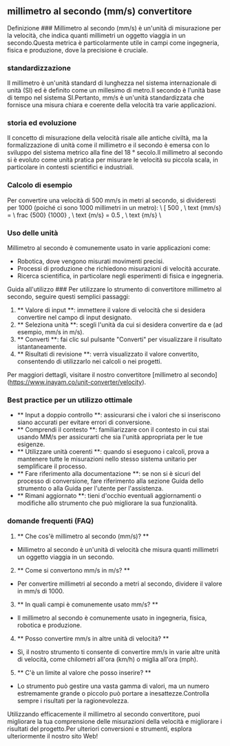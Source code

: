## millimetro al secondo (mm/s) convertitore

Definizione ###
Millimetro al secondo (mm/s) è un'unità di misurazione per la velocità, che indica quanti millimetri un oggetto viaggia in un secondo.Questa metrica è particolarmente utile in campi come ingegneria, fisica e produzione, dove la precisione è cruciale.

### standardizzazione
Il millimetro è un'unità standard di lunghezza nel sistema internazionale di unità (SI) ed è definito come un millesimo di metro.Il secondo è l'unità base di tempo nel sistema SI.Pertanto, mm/s è un'unità standardizzata che fornisce una misura chiara e coerente della velocità tra varie applicazioni.

### storia ed evoluzione
Il concetto di misurazione della velocità risale alle antiche civiltà, ma la formalizzazione di unità come il millimetro e il secondo è emersa con lo sviluppo del sistema metrico alla fine del 18 ° secolo.Il millimetro al secondo si è evoluto come unità pratica per misurare le velocità su piccola scala, in particolare in contesti scientifici e industriali.

### Calcolo di esempio
Per convertire una velocità di 500 mm/s in metri al secondo, si divideresti per 1000 (poiché ci sono 1000 millimetri in un metro):
\ [
500 \, \ text {mm/s} = \ frac {500} {1000} \, \ text {m/s} = 0.5 \, \ text {m/s}
\

### Uso delle unità
Millimetro al secondo è comunemente usato in varie applicazioni come:
- Robotica, dove vengono misurati movimenti precisi.
- Processi di produzione che richiedono misurazioni di velocità accurate.
- Ricerca scientifica, in particolare negli esperimenti di fisica e ingegneria.

Guida all'utilizzo ###
Per utilizzare lo strumento di convertitore millimetro al secondo, seguire questi semplici passaggi:
1. ** Valore di input **: immettere il valore di velocità che si desidera convertire nel campo di input designato.
2. ** Seleziona unità **: scegli l'unità da cui si desidera convertire da e (ad esempio, mm/s in m/s).
3. ** Converti **: fai clic sul pulsante "Converti" per visualizzare il risultato istantaneamente.
4. ** Risultati di revisione **: verrà visualizzato il valore convertito, consentendo di utilizzarlo nei calcoli o nei progetti.

Per maggiori dettagli, visitare il nostro convertitore [millimetro al secondo] (https://www.inayam.co/unit-converter/velocity).

### Best practice per un utilizzo ottimale
- ** Input a doppio controllo **: assicurarsi che i valori che si inseriscono siano accurati per evitare errori di conversione.
- ** Comprendi il contesto **: familiarizzare con il contesto in cui stai usando MM/s per assicurarti che sia l'unità appropriata per le tue esigenze.
- ** Utilizzare unità coerenti **: quando si eseguono i calcoli, prova a mantenere tutte le misurazioni nello stesso sistema unitario per semplificare il processo.
- ** Fare riferimento alla documentazione **: se non si è sicuri del processo di conversione, fare riferimento alla sezione Guida dello strumento o alla Guida per l'utente per l'assistenza.
- ** Rimani aggiornato **: tieni d'occhio eventuali aggiornamenti o modifiche allo strumento che può migliorare la sua funzionalità.

### domande frequenti (FAQ)

1. ** Che cos'è millimetro al secondo (mm/s)? **
- Millimetro al secondo è un'unità di velocità che misura quanti millimetri un oggetto viaggia in un secondo.

2. ** Come si convertono mm/s in m/s? **
- Per convertire millimetri al secondo a metri al secondo, dividere il valore in mm/s di 1000.

3. ** In quali campi è comunemente usato mm/s? **
- Il millimetro al secondo è comunemente usato in ingegneria, fisica, robotica e produzione.

4. ** Posso convertire mm/s in altre unità di velocità? **
- Sì, il nostro strumento ti consente di convertire mm/s in varie altre unità di velocità, come chilometri all'ora (km/h) o miglia all'ora (mph).

5. ** C'è un limite al valore che posso inserire? **
- Lo strumento può gestire una vasta gamma di valori, ma un numero estremamente grande o piccolo può portare a inesattezze.Controlla sempre i risultati per la ragionevolezza.

Utilizzando efficacemente il millimetro al secondo convertitore, puoi migliorare la tua comprensione delle misurazioni della velocità e migliorare i risultati del progetto.Per ulteriori conversioni e strumenti, esplora ulteriormente il nostro sito Web!